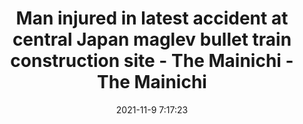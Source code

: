 ---
"title": "Man injured in latest accident at central Japan maglev bullet train construction site - The Mainichi - The Mainichi"
"date": "2021-11-9 7:17:23"
"feed_name": "GOOGLENEWSCONSTRUCTION"
"feed_website": "https://news.google.com/search?q=construction%2Bincident&hl=en-US&gl=US&ceid=US:en"
"feed_rss": "https://news.google.com/rss/search?q=construction%2Bincident&hl=en-US&gl=US&ceid=US:en"
"link": "https://mainichi.jp/english/articles/20211109/p2a/00m/0na/019000c"
"source": "{'href': 'https://mainichi.jp', 'title': 'The Mainichi'}"
"file": "_posts/2021-1-1-13172b4b6c92164e63ea106dbf0550c765c62b44.md"
"accident": "1"
"drilling": "1"
"dead": "1"
"injured": "0"
"arrested": "0"
"place": "central japan"
"where": "construction site"
"causes": "accident"
"place_uri": "http://en.wikipedia.org/wiki/Ch%C5%ABbu_region"
---